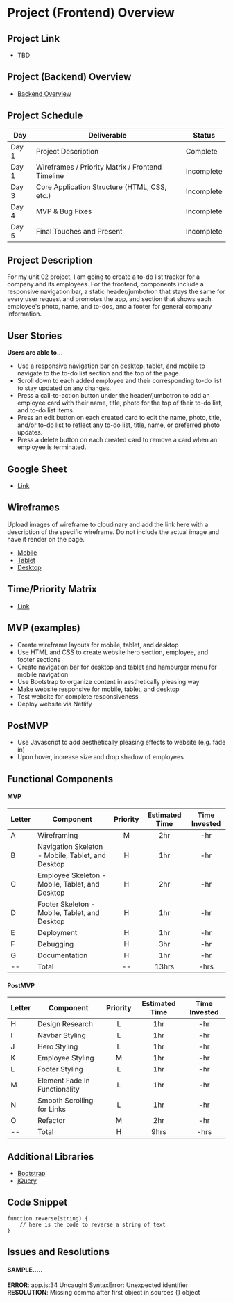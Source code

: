 # Project (Frontend) Overview

## Project Link
- TBD

## Project (Backend) Overview
- [Backend Overview](https://github.com/jordanchude/to-do-list-backend)

## Project Schedule

|  Day | Deliverable | Status
|---|---| ---|
|Day 1| Project Description | Complete
|Day 1| Wireframes / Priority Matrix / Frontend Timeline| Incomplete
|Day 3| Core Application Structure (HTML, CSS, etc.) | Incomplete
|Day 4| MVP & Bug Fixes | Incomplete
|Day 5| Final Touches and Present | Incomplete

## Project Description

For my unit 02 project, I am going to create a to-do list tracker for a company and its employees. For the frontend, components include a responsive navigation bar, a static header/jumbotron that stays the same for every user request and promotes the app, and section that shows each employee's photo, name, and to-dos, and a footer for general company information. 

## User Stories
**Users are able to...**
- Use a responsive navigation bar on desktop, tablet, and mobile to navigate to the to-do list section and the top of the page.
- Scroll down to each added employee and their corresponding to-do list to stay updated on any changes.
- Press a call-to-action button under the header/jumbotron to add an employee card with their name, title, photo for the top of their to-do list, and to-do list items.
- Press an edit button on each created card to edit the name, photo, title, and/or to-do list to reflect any to-do list, title, name, or preferred photo updates.
- Press a delete button on each created card to remove a card when an employee is terminated.

## Google Sheet

- [Link](https://github.com/jordanchude/to-do-list-frontend) 

## Wireframes

Upload images of wireframe to cloudinary and add the link here with a description of the specific wireframe. Do not include the actual image and have it render on the page.  

- [Mobile](https://github.com/jordanchude/to-do-list-frontend/blob/master/planning/wireframe-assets/mobile.pdf)
- [Tablet](https://github.com/jordanchude/to-do-list-frontend/blob/master/planning/wireframe-assets/tablet.pdf)
- [Desktop](https://github.com/jordanchude/to-do-list-frontend/blob/master/planning/wireframe-assets/desktop.pdf)

## Time/Priority Matrix 

- [Link](https://res.cloudinary.com/dpjdvsigb/image/upload/v1596220020/project-2-assets/frontend-time-priority-matrix_qddjuq.jpg)

## MVP (examples)

- Create wireframe layouts for mobile, tablet, and desktop
- Use HTML and CSS to create website hero section, employee, and footer sections
- Create navigation bar for desktop and tablet and hamburger menu for mobile navigation
- Use Bootstrap to organize content in aesthetically pleasing way
- Make website responsive for mobile, tablet, and desktop
- Test website for complete responsiveness
- Deploy website via Netlify

## PostMVP 

- Use Javascript to add aesthetically pleasing effects to website (e.g. fade in)
- Upon hover, increase size and drop shadow of employees

## Functional Components

#### MVP
| Letter | Component | Priority | Estimated Time | Time Invested |
| --- | --- | :---: |  :---: | :---: |
| A | Wireframing | M | 2hr | -hr |
| B | Navigation Skeleton - Mobile, Tablet, and Desktop | H | 1hr | -hr |
| C | Employee Skeleton - Mobile, Tablet, and Desktop | H | 2hr | -hr |
| D | Footer Skeleton - Mobile, Tablet, and Desktop | H | 1hr | -hr |
| E | Deployment | H | 1hr | -hr |
| F | Debugging | H | 3hr | -hr |
| G | Documentation | H | 1hr | -hr |
| -- | Total | -- | 13hrs| -hrs |

#### PostMVP
| Letter | Component | Priority | Estimated Time | Time Invested |
| --- | --- | :---: |  :---: | :---: |
| H | Design Research | L | 1hr | -hr |
| I | Navbar Styling | L | 1hr | -hr |
| J | Hero Styling | L | 1hr | -hr |
| K | Employee Styling | M | 1hr | -hr |
| L | Footer Styling | L | 1hr | -hr |
| M | Element Fade In Functionality | L | 1hr | -hr |
| N | Smooth Scrolling for Links | L | 1hr | -hr |
| O | Refactor | M | 2hr | -hr |
| -- | Total | H | 9hrs| -hrs |

## Additional Libraries
- [Bootstrap](https://getbootstrap.com/)
- [jQuery](https://jquery.com/)

## Code Snippet 

```
function reverse(string) {
	// here is the code to reverse a string of text
}
```

## Issues and Resolutions

#### SAMPLE.....
**ERROR**: app.js:34 Uncaught SyntaxError: Unexpected identifier               
**RESOLUTION**: Missing comma after first object in sources {} object
